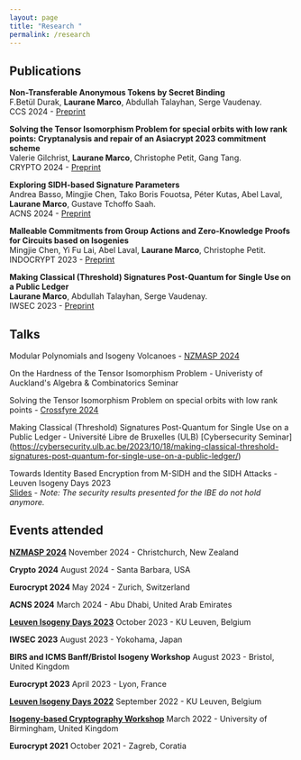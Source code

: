 ```yaml
---
layout: page
title: "Research "
permalink: /research
---
```

## Publications

**Non-Transferable Anonymous Tokens by Secret Binding** <br>
F.Betül Durak, **Laurane Marco**, Abdullah Talayhan, Serge Vaudenay. <br>
CCS 2024 - [Preprint](https://eprint.iacr.org/2024/711)

**Solving the Tensor Isomorphism Problem for special orbits with low rank points: Cryptanalysis and repair of an Asiacrypt 2023 commitment scheme** <br>
Valerie Gilchrist, **Laurane Marco**, Christophe Petit, Gang Tang. <br>
CRYPTO 2024 - [Preprint](https://eprint.iacr.org/2024/337.pdf)

**Exploring SIDH-based Signature Parameters** <br>
Andrea Basso, Mingjie Chen, Tako Boris Fouotsa, Péter Kutas, Abel Laval, **Laurane Marco**, Gustave Tchoffo Saah. <br>
ACNS 2024 - [Preprint](https://eprint.iacr.org/2023/1906.pdf)

**Malleable Commitments from Group Actions and Zero-Knowledge Proofs for Circuits based on Isogenies**<br>
Mingjie Chen, Yi Fu Lai, Abel Laval, **Laurane Marco**, Christophe Petit. <br>
INDOCRYPT 2023 - [Preprint](https://eprint.iacr.org/2023/1710.pdf)

**Making Classical (Threshold) Signatures Post-Quantum for Single Use on a Public Ledger** <br>
 **Laurane Marco**, Abdullah Talayhan, Serge Vaudenay. <br>
IWSEC 2023 - [Preprint](https://eprint.iacr.org/2023/420.pdf)

## Talks 

Modular Polynomials and Isogeny Volcanoes - [NZMASP 2024](https://nzmasp.org.nz) 

On the Hardness of the Tensor Isomorphism Problem - Univeristy of Auckland's Algebra & Combinatorics Seminar

Solving the Tensor Isomorphism Problem on special orbits with low rank points - [Crossfyre 2024](https://sites.google.com/view/crossfyre24/program?authuser=0)

Making Classical (Threshold) Signatures Post-Quantum for Single Use on a Public Ledger - Université Libre de Bruxelles (ULB) [Cybersecurity Seminar] (https://cybersecurity.ulb.ac.be/2023/10/18/making-classical-threshold-signatures-post-quantum-for-single-use-on-a-public-ledger/)

Towards Identity Based Encryption from M-SIDH and the SIDH Attacks - Leuven Isogeny Days 2023 <br>
[Slides](https://www.esat.kuleuven.be/cosic/projects/isocrypt/wp-content/uploads/sites/4/2023/10/lid4-marco.pdf) - *Note: The security results presented for the IBE do not hold anymore.*

## Events attended

**[NZMASP 2024](https://nzmasp.org.nz)**
November 2024 - Christchurch, New Zealand

**Crypto 2024**
August 2024 - Santa Barbara, USA

**Eurocrypt 2024**
May 2024 - Zurich, Switzerland

**ACNS 2024**
March 2024 - Abu Dhabi, United Arab Emirates

**[Leuven Isogeny Days 2023](https://www.esat.kuleuven.be/cosic/projects/isocrypt/lid4/)**
October 2023 - KU Leuven, Belgium

**IWSEC 2023**
August 2023 - Yokohama, Japan 

**BIRS and ICMS Banff/Bristol Isogeny Workshop**
August 2023 - Bristol, United Kingdom 

**Eurocrypt 2023**
April 2023 - Lyon, France

**[Leuven Isogeny Days 2022](https://www.esat.kuleuven.be/cosic/projects/isocrypt/lid3/)**
September 2022 - KU Leuven, Belgium

**[Isogeny-based Cryptography Workshop](https://sites.google.com/view/isogeny-workshop-2022/)** 
March 2022 - University of Birmingham, United Kingdom 

**Eurocrypt 2021** 
October 2021 - Zagreb, Coratia
